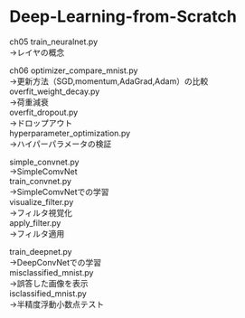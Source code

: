 # Deep-Learning-from-Scratch

ch05
train_neuralnet.py  
→レイヤの概念  

ch06
optimizer_compare_mnist.py  
→更新方法（SGD,momentum,AdaGrad,Adam）の比較  
overfit_weight_decay.py  
→荷重減衰  
overfit_dropout.py  
→ドロップアウト  
hyperparameter_optimization.py  
→ハイパーパラメータの検証  

simple_convnet.py  
→SimpleComvNet  
train_convnet.py  
→SimpleComvNetでの学習  
visualize_filter.py  
→フィルタ視覚化  
apply_filter.py  
→フィルタ適用  

train_deepnet.py  
→DeepConvNetでの学習  
misclassified_mnist.py  
→誤答した画像を表示  
isclassified_mnist.py  
→半精度浮動小数点テスト  
